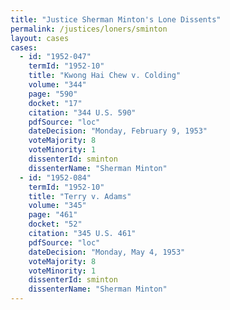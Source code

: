 ```yaml
---
title: "Justice Sherman Minton's Lone Dissents"
permalink: /justices/loners/sminton
layout: cases
cases:
  - id: "1952-047"
    termId: "1952-10"
    title: "Kwong Hai Chew v. Colding"
    volume: "344"
    page: "590"
    docket: "17"
    citation: "344 U.S. 590"
    pdfSource: "loc"
    dateDecision: "Monday, February 9, 1953"
    voteMajority: 8
    voteMinority: 1
    dissenterId: sminton
    dissenterName: "Sherman Minton"
  - id: "1952-084"
    termId: "1952-10"
    title: "Terry v. Adams"
    volume: "345"
    page: "461"
    docket: "52"
    citation: "345 U.S. 461"
    pdfSource: "loc"
    dateDecision: "Monday, May 4, 1953"
    voteMajority: 8
    voteMinority: 1
    dissenterId: sminton
    dissenterName: "Sherman Minton"
---
```

